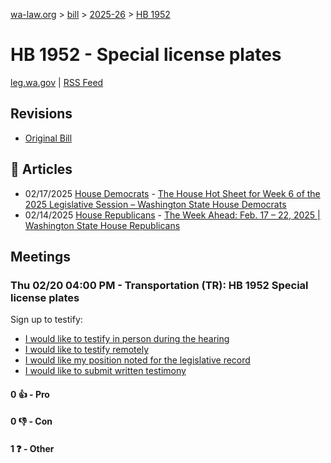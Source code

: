 [wa-law.org](/) > [bill](/bill/) > [2025-26](/bill/2025-26/) > [HB 1952](/bill/2025-26/hb/1952/)

# HB 1952 - Special license plates
[leg.wa.gov](https://app.leg.wa.gov/billsummary?BillNumber=1952&Year=2025&Initiative=false) | [RSS Feed](./rss.xml)

## Revisions
* [Original Bill](1/)

## 📰 Articles
* 02/17/2025 [House Democrats](/org/house_democrats/) - [The House Hot Sheet for Week 6 of the 2025 Legislative Session – Washington State House Democrats](https://housedemocrats.wa.gov/blog/2025/02/17/the-house-hot-sheet-for-week-6-of-the-2025-legislative-session/#:~:text=HB%201952)
* 02/14/2025 [House Republicans](/org/house_republicans/) - [The Week Ahead: Feb. 17 – 22, 2025 | Washington State House Republicans](https://houserepublicans.wa.gov/week/the-week-ahead-feb-17-22-2025/#:~:text=HB%201952)

## Meetings
### Thu 02/20 04:00 PM - Transportation (TR): HB 1952 Special license plates
Sign up to testify:
* [I would like to testify in person during the hearing](https://app.leg.wa.gov/csi/Testifier/Add?chamber=House&mId=32844&aId=164304&caId=25973&tId=1)
* [I would like to testify remotely](https://app.leg.wa.gov/csi/Testifier/Add?chamber=House&mId=32844&aId=164304&caId=25973&tId=2)
* [I would like my position noted for the legislative record](https://app.leg.wa.gov/csi/Testifier/Add?chamber=House&mId=32844&aId=164304&caId=25973&tId=3)
* [I would like to submit written testimony](https://app.leg.wa.gov/csi/Testifier/Add?chamber=House&mId=32844&aId=164304&caId=25973&tId=4)

#### 0 👍 - Pro

#### 0 👎 - Con

#### 1 ❓ - Other
